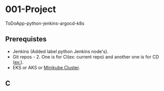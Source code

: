 # 001-Project
ToDoApp-python-jenkins-argocd-k8s

## Prerequistes
>
- Jenkins (Added label python Jenkins node's).
- Git repos - 2. One is for CI(ex: current repo) and another one is for CD ([ex:](https://github.com/saireddysatishkumar/ArgoCD)).
- EKS or AKS or [Minikube Cluster](https://github.com/saireddysatishkumar/K8S/tree/main/Minikube).


## C